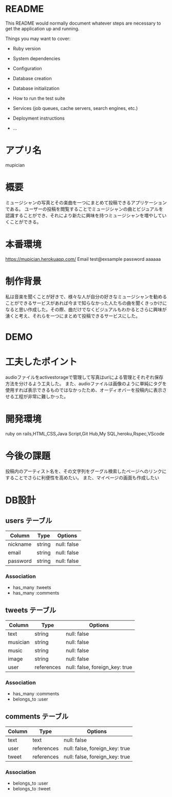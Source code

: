 # README

This README would normally document whatever steps are necessary to get the
application up and running.

Things you may want to cover:

* Ruby version

* System dependencies

* Configuration

* Database creation

* Database initialization

* How to run the test suite

* Services (job queues, cache servers, search engines, etc.)

* Deployment instructions

* ...

# アプリ名
mupician

# 概要
ミュージシャンの写真とその楽曲を一つにまとめて投稿できるアプリケーションである。
ユーザーの投稿を閲覧することでミュージシャンの曲とビジュアルを認識することができ、それにより新たに興味を持つミュージシャンを増やしていくことができる。

# 本番環境
https://mupician.herokuapp.com/
Email test@exsample
password aaaaaa

# 制作背景
私は音楽を聞くことが好きで、様々な人が自分の好きなミュージシャンを勧めることができるサービスがあれば今まで知らなかった人たちの曲を聞くきっかけになると思い作成した。その際、曲だけでなくビジュアルもわかるとさらに興味が湧くと考え、それらを一つにまとめて投稿できるサービスにした。

# DEMO

# 工夫したポイント
audioファイルをactivestorageで管理して写真はurlによる管理とそれぞれ保存方法を分けるよう工夫した。
また、audioファイルは画像のように単純にタグを使用すれば表示できるものではなかったため、オーディオバーを投稿内に表示させる工程が非常に難しかった。


# 開発環境
ruby on rails,HTML,CSS,Java Script,Git Hub,My SQL,heroku,Rspec,VScode

# 今後の課題
投稿内のアーティスト名を、その文字列をグーグル検索したページへのリンクにすることでさらに利便性を高めたい。
また、マイページの画面も作成したい
# DB設計

## users テーブル

| Column     | Type   | Options     |
| ---------- | ------ | ----------- |
| nickname   | string | null: false |
| email      | string | null: false |
| password   | string | null: false |

### Association

- has_many :tweets
- has_many :comments


## tweets テーブル

| Column     | Type       | Options                        |
| ---------- | ---------- | ------------------------------ |
| text       | string     | null: false                    |
| musician   | string     | null: false                    |
| music      | string     | null: false                    |
| image      | string     | null: false                    |
| user       | references | null: false, foreign_key: true |

### Association
- has_many :comments
- belongs_to :user



## comments テーブル

| Column     | Type       | Options                        |
| ---------- | ---------- | ------------------------------ |
| text       | text       | null: false                    |
| user       | references | null: false, foreign_key: true |
| tweet      | references | null: false, foreign_key: true |

### Association
- belongs_to :user
- belongs_to :tweet

